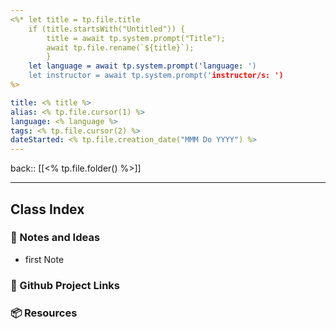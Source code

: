 ```yaml
---
<%* let title = tp.file.title 
	if (title.startsWith("Untitled")) { 
		title = await tp.system.prompt("Title"); 
		await tp.file.rename(`${title}`); 
		}
	let language = await tp.system.prompt('language: ')
	let instructor = await tp.system.prompt('instructor/s: ')
%>

title: <% title %>
alias: <% tp.file.cursor(1) %>
language: <% language %>
tags: <% tp.file.cursor(2) %>
dateStarted: <% tp.file.creation_date("MMM Do YYYY") %>
---
```


back::  [[<% tp.file.folder() %>]]

___



## Class Index




### 📜 Notes and Ideas

-   first Note



### 🔗 Github Project Links




### 📦 Resources
